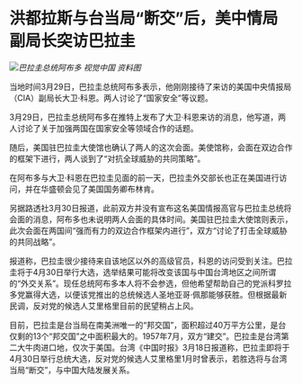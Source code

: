 # 洪都拉斯与台当局“断交”后，美中情局副局长突访巴拉圭

![](https://inews.gtimg.com/news_bt/OeSXDwM7LDrCRA6fa-PapB7pZuS9y6TDvkSUmz7hSZzMUAA/1000)_巴拉圭总统阿布多 视觉中国 资料图_

当地时间3月29日，巴拉圭总统阿布多表示，他刚刚接待了来访的美国中央情报局（CIA）副局长大卫·科恩。两人讨论了“国家安全”等议题。

3月29日，巴拉圭总统阿布多在推特上发布了大卫·科恩来访的消息，他写道，两人讨论了关于加强两国在国家安全等领域合作的话题。

随后，美国驻巴拉圭大使馆也确认了两人的这次会面。美使馆称，会面在双边合作的框架下进行，两人谈到了“对抗全球威胁的共同策略”。

在阿布多与大卫·科恩在巴拉圭见面的前一天，巴拉圭外交部长也正在美国进行访问，并在华盛顿会见了美国国务卿布林肯。

另据路透社3月30日报道，此前双方并没有宣布这名美国情报高官与巴拉圭总统将会面的消息，阿布多也未说明两人会面的具体时间。美国驻巴拉圭大使馆则表示，此次会面在两国间“强而有力的双边合作框架内进行”，双方“讨论了打击全球威胁的共同战略”。

报道称，巴拉圭很少接待来自该地区以外的高级官员，科恩的访问受到关注。巴拉圭将于4月30日举行大选，选举结果可能将改变该国与中国台湾地区之间所谓的“外交关系”。现任总统阿布多本人将不会参选，但他希望帮助自己的党派科罗拉多党赢得大选，以便该党推出的总统候选人圣地亚哥·佩那能够获胜。但根据最新民调，反对党的候选人艾里格里目前的民望稍占上风。

目前，巴拉圭是台当局在南美洲唯一的“邦交国”，面积超过40万平方公里，是台仅剩的13个“邦交国”之中面积最大的。1957年7月，双方“建交”。巴拉圭是台湾第二大牛肉进口地，仅次于美国。台湾《中国时报》3月18日报道称，巴拉圭即将于4月30日举行总统大选，反对党的候选人艾里格里1月时曾表示，若胜选将与台湾当局“断交”，与中国大陆发展关系。

